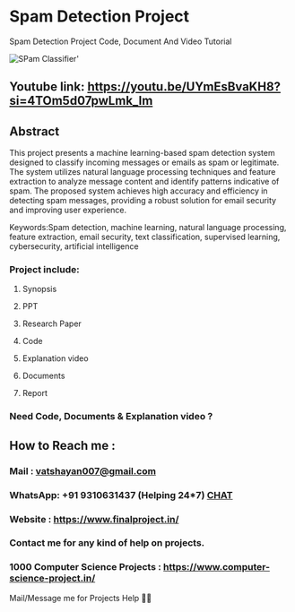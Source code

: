 # Spam Detection Project
Spam Detection Project Code, Document And Video Tutorial

![SPam Classifier'](https://github.com/user-attachments/assets/4d50fb03-661e-44ad-a69f-d3e5fa53fe9f)

## Youtube link: https://youtu.be/UYmEsBvaKH8?si=4TOm5d07pwLmk_Im

## Abstract
This project presents a machine learning-based spam detection system designed to classify incoming messages or emails as spam or legitimate. The system utilizes natural language processing techniques and feature extraction to analyze message content and identify patterns indicative of spam. The proposed system achieves high accuracy and efficiency in detecting spam messages, providing a robust solution for email security and improving user experience.

Keywords:Spam detection, machine learning, natural language processing, feature extraction, email security, text classification, supervised learning, cybersecurity, artificial intelligence

### Project include: 

1. Synopsis

2. PPT

3. Research Paper


4. Code

5. Explanation video

6. Documents

7. Report


### Need Code, Documents & Explanation video ? 

## How to Reach me :

### Mail : vatshayan007@gmail.com 

### WhatsApp: +91 9310631437 (Helping 24*7) **[CHAT](https://wa.me/message/CHWN2AHCPMAZK1)** 

### Website : https://www.finalproject.in/

### Contact me for any kind of help on projects.
### 1000 Computer Science Projects : https://www.computer-science-project.in/


Mail/Message me for Projects Help 🙏🏻 
